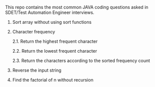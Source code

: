 This repo contains the most common JAVA coding questions asked in SDET/Test Automation Engineer interviews. 

1. Sort array without using sort functions
2. Character frequency

   2.1. Return the highest frequent character
   
   2.2. Return the lowest frequent character
   
   2.3. Return the characters according to the sorted frequency count
4. Reverse the input string
5. Find the factorial of n without recursion
